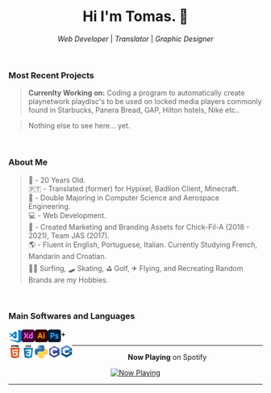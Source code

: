 <div align="center">
    
   # Hi I'm Tomas. 👋
    
_Web Developer_  |  _Translator_  |  _Graphic Designer_
    
</div> <br />

### Most Recent Projects 
> **Currenlty Working on:** Coding a program to automatically create playnetwork playdisc's to be used on locked media players commonly found in Starbucks, Panera Bread, GAP, Hilton hotels, Nike etc..

> Nothing else to see here... yet. 

<br />
 

 ### About Me<br />
 >🎈  - 20 Years Old.<br />
  🇵🇹  - Translated (former) for Hypixel, Badlion Client, Minecraft.<br />
 📝  - Double Majoring in Computer Science and Aerospace Engineering.<br />
 💻  - Web Development.<br />
 🎨  - Created Marketing and Branding Assets for Chick-Fil-A (2018 - 2021), Team JAS (2017).<br />
 🌎  - Fluent in English, Portuguese, Italian. Currently Studying French, Mandarin and Croatian.<br />
 🏄‍♂️ Surfing, 🛹 Skating, ⛳ Golf, ✈ Flying, and Recreating Random Brands are my Hobbies. <br />
 
<br />

### Main Softwares and Languages
<img align="left" alt="Visual Studio Code" width="26px" src="https://raw.githubusercontent.com/github/explore/80688e429a7d4ef2fca1e82350fe8e3517d3494d/topics/visual-studio-code/visual-studio-code.png" />
<a href="https://www.adobe.com/products/xd.html" target="_blank"> <img align="left" alt="XD" width="26px" src="https://github.com/Aakarsh-B/trying-repos/blob/master/adobexd.png?raw=true"/> </a> 
<a href="https://www.adobe.com/in/products/illustrator.html" target="_blank"> <img align="left" alt="Illustrator" width="26px" src="https://github.com/Aakarsh-B/trying-repos/blob/master/illustrator.png?raw=true"/> </a> 
<a href="https://www.photoshop.com/en" target="_blank"> <img align="left" alt="Photoshop" width="26px" src="https://github.com/Aakarsh-B/trying-repos/blob/master/photoshop.png?raw=true"/> </a>

__+__

<a href="https://www.w3.org/html/" target="_blank"><img align="left" alt="HTML5" width="26px" src="https://raw.githubusercontent.com/github/explore/80688e429a7d4ef2fca1e82350fe8e3517d3494d/topics/html/html.png" /></a>
<a href="https://www.w3schools.com/css/" target="_blank"><img align="left" alt="CSS3" width="26px" src="https://raw.githubusercontent.com/github/explore/80688e429a7d4ef2fca1e82350fe8e3517d3494d/topics/css/css.png" /></a>
<a href="https://www.python.org" target="_blank"> <img align="left" alt="Python" width="26px" src="https://github.com/Aakarsh-B/trying-repos/blob/master/python-5.svg?raw=true"/> </a>
<a href="https://www.cprogramming.com/" target="_blank"> <img align="left" alt="C" width="26px" src="https://github.com/Aakarsh-B/trying-repos/blob/master/c-programming.png"/> </a>
<a href="https://www.w3schools.com/cpp/" target="_blank"> <img align="left" alt="C++" width="22px" src="https://github.com/Aakarsh-B/trying-repos/blob/master/c++.png"/> </a>

---

<div align="center">

**Now Playing** on Spotify

<a href="https://now-playing-profile-blue.vercel.app/now-playing?open"> 
    <img src="https://now-playing-profile-blue.vercel.app/now-playing" width="256" height="64" alt="Now Playing">
</a>

---
<br />
